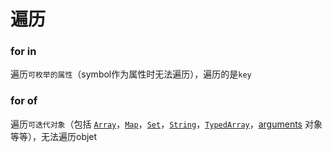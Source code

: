 # 遍历

### for in 

遍历`可枚举的属性`（symbol作为属性时无法遍历），遍历的是`key`

### for of

遍历`可迭代对象`（包括 [`Array`](https://developer.mozilla.org/zh-CN/docs/orphaned/Web/JavaScript/Reference/Global_Objects/Array)，[`Map`](https://developer.mozilla.org/zh-CN/docs/orphaned/Web/JavaScript/Reference/Global_Objects/Map)，[`Set`](https://developer.mozilla.org/zh-CN/docs/orphaned/Web/JavaScript/Reference/Global_Objects/Set)，[`String`](https://developer.mozilla.org/zh-CN/docs/orphaned/Web/JavaScript/Reference/Global_Objects/String)，[`TypedArray`](https://developer.mozilla.org/zh-CN/docs/orphaned/Web/JavaScript/Reference/Global_Objects/TypedArray)，[arguments](https://developer.mozilla.org/en-US/docs/Web/JavaScript/Reference/Functions_and_function_scope/arguments) 对象等等），无法遍历objet

